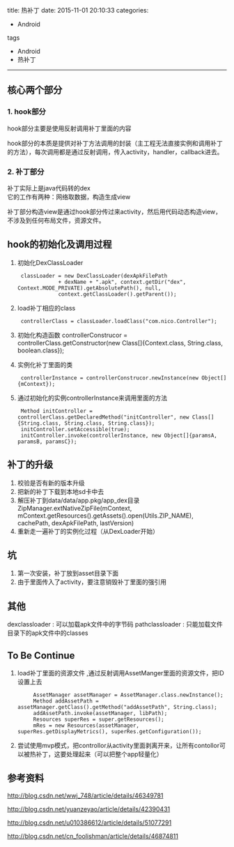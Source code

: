 title: 热补丁
date: 2015-11-01 20:10:33
categories:
- Android
   
tags   
- Android
- 热补丁
---


## 核心两个部分
### 1. hook部分  
hook部分主要是使用反射调用补丁里面的内容

hook部分的本质是提供对补丁方法调用的封装（主工程无法直接实例和调用补丁的方法），每次调用都是通过反射调用，传入activity，handler，callback进去。

### 2. 补丁部分
补丁实际上是java代码转的dex  
它的工作有两种：网络取数据，构造生成view


补丁部分构造view是通过hook部分传过来activity，然后用代码动态构造view，不涉及到任何布局文件，资源文件。  



## hook的初始化及调用过程
1. 初始化DexClassLoader  
        
        classLoader = new DexClassLoader(dexApkFilePath
                    + dexName + ".apk", context.getDir("dex", Context.MODE_PRIVATE).getAbsolutePath(), null,
                    context.getClassLoader().getParent());
                    
2. load补丁相应的class  
        
        controllerClass = classLoader.loadClass("com.nico.Controller");

3. 初始化构造函数
        controllerConstrucor = controllerClass.getConstructor(new Class[]{Context.class, String.class, boolean.class});

4. 实例化补丁里面的类
    
        controllerInstance = controllerConstrucor.newInstance(new Object[]{mContext});

5. 通过初始化的实例controllerInstance来调用里面的方法  
        
        Method initController = controllerClass.getDeclaredMethod("initController", new Class[]{String.class, String.class, String.class});
        initController.setAccessible(true);
        initController.invoke(controllerInstance, new Object[]{paramsA, paramsB, paramsC});

## 补丁的升级

1. 校验是否有新的版本升级
2. 把新的补丁下载到本地sd卡中去
3. 解压补丁到data/data/app.pkg/app_dex目录  
ZipManager.extNativeZipFile(mContext,
                            mContext.getResources().getAssets().open(Utils.ZIP_NAME),
                            cachePath, dexApkFilePath, lastVersion)
4. 重新走一遍补丁的实例化过程（从DexLoader开始）

## 坑
1. 第一次安装，补丁放到asset目录下面
2. 由于里面传入了activity，要注意销毁补丁里面的强引用

## 其他
dexclassloader : 可以加载apk文件中的字节码
pathclassloader : 只能加载文件目录下的apk文件中的classes

## To Be Continue
1. load补丁里面的资源文件 ,通过反射调用AssetManger里面的资源文件，把ID设置上去 

            AssetManager assetManager = AssetManager.class.newInstance();  
            Method addAssetPath = assetManager.getClass().getMethod("addAssetPath", String.class);  
            addAssetPath.invoke(assetManager, libPath);  
            Resources superRes = super.getResources();  
            mRes = new Resources(assetManager, superRes.getDisplayMetrics(), superRes.getConfiguration());
            
2. 尝试使用mvp模式，把controllor从activity里面剥离开来，让所有contollor可以被热补丁，这要处理起来（可以把整个app轻量化）



## 参考资料

http://blog.csdn.net/wwj_748/article/details/46349781

http://blog.csdn.net/yuanzeyao/article/details/42390431

http://blog.csdn.net/u010386612/article/details/51077291


http://blog.csdn.net/cn_foolishman/article/details/46874811
